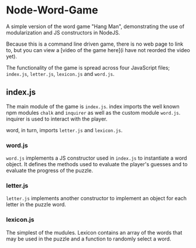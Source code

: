 # Node-Word-Game

A simple version of the word game "Hang Man", demonstrating the use of modularization and JS constructors in NodeJS.

Because this is a command line driven game, there is no web page to link to, but you can view a [video of the game here](i have not reorded the video yet).

The functionality of the game is spread across four JavaScript files; `index.js`, `letter.js`, `lexicon.js` and `word.js`.

## index.js

The main module of the game is `index.js`.  index imports the well known npm modules `chalk` and `inquirer` as well as the custom module `word.js`.  inquirer is used to interact with the player.

word, in turn, imports `letter.js` and `lexicon.js`.

### word.js

`word.js` implements a JS constructor used in `index.js` to instantiate a word object.  It defines the methods used to evaluate the player's guesses and to evaluate the progress of the puzzle.

### letter.js

`letter.js` implements another constructor to implement an object for each letter in the puzzle word.

### lexicon.js

The simplest of the mudules.  Lexicon contains an array of the words that may be used in the puzzle and a function to randomly select a word.
